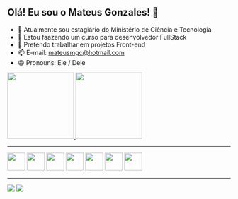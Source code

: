 # <h2> Olá! Eu sou o Mateus Gonzales! 👋</h2>

- 🔭 Atualmente sou estagiário do Ministério de Ciência e Tecnologia
- 🌱 Estou faazendo um curso para desenvolvedor FullStack
- 👯 Pretendo trabalhar em projetos Front-end
- 📫 E-mail: mateusmgc@hotmail.com
- 😄 Pronouns: Ele / Dele

<div>
  <a href="https://github.com/mateusgonzales">
  <img height="150cm" src="https://github-readme-stats.vercel.app/api?username=mateusgonzales&show_icons=true&theme=tokyonight&include_all_commits=true&count_private=true" />
  <img height="150cm" src="https://github-readme-stats.vercel.app/api/top-langs/?username=mateusgonzales&layout=compact&langs_count=16&theme=tokyonight"/>
</div>
<hr>
<div>
  <img aligne="center" height="40" widght="40" src="https://cdn.jsdelivr.net/gh/devicons/devicon/icons/html5/html5-original-wordmark.svg" /> 
  <img aligne="center" height="40" widght="40" src="https://cdn.jsdelivr.net/gh/devicons/devicon/icons/css3/css3-original-wordmark.svg" /> 
  <img aligne="center" height="40" widght="40" src="https://cdn.jsdelivr.net/gh/devicons/devicon/icons/bulma/bulma-plain.svg" /> 
  <img aligne="center" height="40" widght="40" src="https://cdn.jsdelivr.net/gh/devicons/devicon/icons/javascript/javascript-original.svg" /> 
  <img aligne="center" height="40" widght="40" src="https://cdn.jsdelivr.net/gh/devicons/devicon/icons/react/react-original.svg" /> 
  <img aligne="center" height="40" widght="40" src="https://cdn.jsdelivr.net/gh/devicons/devicon/icons/nodejs/nodejs-original.svg" />  
  <img aligne="center" height="40" widght="40" src="https://cdn.jsdelivr.net/gh/devicons/devicon/icons/mongodb/mongodb-original-wordmark.svg" />
</div>
<hr>
<div>
  <a href="https://www.linkedin.com/in/mateus-gonzales-cruz-8aa24715a/" target="_blank"><img src="https://img.shields.io/badge/LinkedIn-0077B5?style=for-the-badge&logo=linkedin&logoColor=white" target="_blank"/></a>
  <a href="https://www.instagram.com/mateusmgc_/" target="_blank"><img src="https://img.shields.io/badge/Instagram-E4405F?style=for-the-badge&logo=instagram&logoColor=white" target="_blanket"/></a>
</div>
